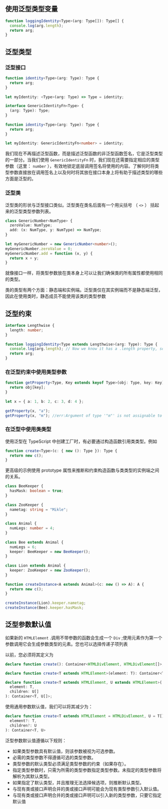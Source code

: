## 使用泛型类型变量

```ts
function loggingIdentity<Type>(arg: Type[]): Type[] {
  console.log(arg.length);
  return arg;
}
```

##  泛型类型

### 泛型接口

```ts
function identity<Type>(arg: Type): Type {
  return arg;
}
 
let myIdentity: <Type>(arg: Type) => Type = identity;
```

```ts
interface GenericIdentityFn<Type> {
  (arg: Type): Type;
}
 
function identity<Type>(arg: Type): Type {
  return arg;
}
 
let myIdentity: GenericIdentityFn<number> = identity;
```

我们现在不再描述泛型函数，而是描述泛型函数的非泛型函数签名，它是泛型类型的一部分。当我们使用 `GenericIdentityFn` 时，我们现在还需要指定相应的类型参数（这里： `number` ），有效地锁定底层调用签名将使用的内容。了解何时将类型参数直接放在调用签名上以及何时将其放在接口本身上将有助于描述类型的哪些方面是泛型的。

### 泛型类

泛型类的形状与泛型接口类似。泛型类在类名后面有一个用尖括号 （ `<>` ） 括起来的泛型类型参数列表。

```ts
class GenericNumber<NumType> {
  zeroValue: NumType;
  add: (x: NumType, y: NumType) => NumType;
}
 
let myGenericNumber = new GenericNumber<number>();
myGenericNumber.zeroValue = 0;
myGenericNumber.add = function (x, y) {
  return x + y;
}
```

就像接口一样，将类型参数放在类本身上可以让我们确保类的所有属性都使用相同的类型。

类的类型有两个方面：静态端和实例端。泛型类仅在其实例端而不是静态端泛型，因此在使用类时，静态成员不能使用该类的类型参数

## 泛型约束

```ts
interface Lengthwise {
  length: number;
}
 
function loggingIdentity<Type extends Lengthwise>(arg: Type): Type {
  console.log(arg.length); // Now we know it has a .length property, so no more error
  return arg;
}
```

### 在泛型约束中使用类型参数

```ts
function getProperty<Type, Key extends keyof Type>(obj: Type, key: Key) {
  return obj[key];
}
 
let x = { a: 1, b: 2, c: 3, d: 4 };
 
getProperty(x, "a");
getProperty(x, "m"); //err:Argument of type '"m"' is not assignable to parameter of type '"a" | "b" | "c" | "d"'.
```

### 在泛型中使用类类型

使用泛型在 TypeScript 中创建工厂时，有必要通过构造函数引用类类型。例如

```ts
function create<Type>(c: { new (): Type }): Type {
  return new c();
}
```

更高级的示例使用 prototype 属性来推断和约束构造函数与类类型的实例端之间的关系。

```ts
class BeeKeeper {
  hasMask: boolean = true;
}
 
class ZooKeeper {
  nametag: string = "Mikle";
}
 
class Animal {
  numLegs: number = 4;
}
 
class Bee extends Animal {
  numLegs = 6;
  keeper: BeeKeeper = new BeeKeeper();
}
 
class Lion extends Animal {
  keeper: ZooKeeper = new ZooKeeper();
}
 
function createInstance<A extends Animal>(c: new () => A): A {
  return new c();
}
 
createInstance(Lion).keeper.nametag;
createInstance(Bee).keeper.hasMask;
```

## 泛型参数默认值

如果新的 `HTMLElement` .调用不带参数的函数会生成一个 `Div` ;使用元素作为第一个参数调用它会生成参数类型的元素。您也可以选择传递子项列表

以前，您必须将其定义为

```ts
declare function create(): Container<HTMLDivElement, HTMLDivElement[]>;

declare function create<T extends HTMLElement>(element: T): Container<T, T[]>;

declare function create<T extends HTMLElement, U extends HTMLElement>(
  element: T,
  children: U[]
): Container<T, U[]>;
```

使用通用参数默认值，我们可以将其减少为：

```ts
declare function create<T extends HTMLElement = HTMLDivElement, U = T[]>(
  element?: T,
  children?: U
): Container<T, U>
```

泛型参数默认值遵循以下规则：

- 如果类型参数具有默认值，则该参数被视为可选参数。
- 必需的类型参数不得遵循可选的类型参数。
- 类型参数的默认类型必须满足类型参数的约束（如果存在）。
- 指定类型参数时，只需为所需的类型参数指定类型参数。未指定的类型参数将解析为其默认类型。
- 如果指定了默认类型，并且推理无法选择候选项，则推断默认类型。
- 与现有类或接口声明合并的类或接口声明可能会为现有类型参数引入默认值。
- 与现有类或接口声明合并的类或接口声明可以引入新的类型参数，只要它指定默认值
